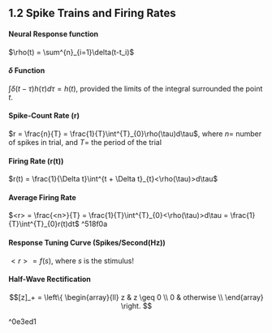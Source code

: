 
## 1.2 Spike Trains and Firing Rates

#### Neural Response function
$\rho(t) = \sum^{n}_{i=1}\delta(t-t_i)$

#### $\delta$ Function
$\int\delta(t-\tau)h(\tau)d\tau = h(t)$, provided the limits of the integral surrounded the point $t$.

#### Spike-Count Rate (r)
$r = \frac{n}{T} = \frac{1}{T}\int^{T}_{0}\rho(\tau)d\tau$,
where $n=$ number of spikes in trial, and $T=$ the period of the trial

#### Firing Rate (r(t))
$r(t) = \frac{1}{\Delta t}\int^{t + \Delta t}_{t}<\rho(\tau)>d\tau$

#### Average Firing Rate
$<r> = \frac{<n>}{T} = \frac{1}{T}\int^{T}_{0}<\rho(\tau)>d\tau = \frac{1}{T}\int^{T}_{0}r(t)dt$ ^518f0a

#### Response Tuning Curve (Spikes/Second(Hz))
$<r> = f(s)$, where $s$ is the stimulus!

#### Half-Wave Rectification
$$[z]_+ =
\left\{
\begin{array}{ll}
      z & z \geq 0 \\
      0 & otherwise \\
\end{array} 
\right. $$

^0e3ed1

